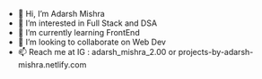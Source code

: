 - 👋 Hi, I’m Adarsh Mishra
- 👀 I’m interested in Full Stack and DSA
- 🌱 I’m currently learning FrontEnd
- 💞️ I’m looking to collaborate on Web Dev
- 📫 Reach me at IG : adarsh_mishra_2.00 or projects-by-adarsh-mishra.netlify.com

<!---
adarsh2626/adarsh2626 is a ✨ special ✨ repository because its `README.md` (this file) appears on your GitHub profile.
You can click the Preview link to take a look at your changes.
--->
